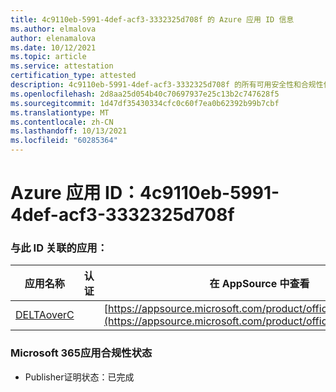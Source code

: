 ```yaml
---
title: 4c9110eb-5991-4def-acf3-3332325d708f 的 Azure 应用 ID 信息
ms.author: elmalova
author: elenamalova
ms.date: 10/12/2021
ms.topic: article
ms.service: attestation
certification_type: attested
description: 4c9110eb-5991-4def-acf3-3332325d708f 的所有可用安全性和合规性信息。
ms.openlocfilehash: 2d8aa25d054b40c70697937e25c13b2c747628f5
ms.sourcegitcommit: 1d47df35430334cfc0c60f7ea0b62392b99b7cbf
ms.translationtype: MT
ms.contentlocale: zh-CN
ms.lasthandoff: 10/13/2021
ms.locfileid: "60285364"
---
```

# <a name="azure-app-id-4c9110eb-5991-4def-acf3-3332325d708f"></a>Azure 应用 ID：4c9110eb-5991-4def-acf3-3332325d708f


### <a name="apps-associated-with-this-id"></a>与此 ID 关联的应用：
| **应用名称** | **认证** | **在 AppSource 中查看** |
|--------------|---------------|-----------------------|
| [DELTAoverC](https://docs.microsoft.com/microsoft-365-app-certification/forward/WA200003286) |  | [https://appsource.microsoft.com/product/office/WA200003286](https://appsource.microsoft.com/product/office/WA200003286) |

### <a name="microsoft-365-app-compliance-status"></a>Microsoft 365应用合规性状态
- Publisher证明状态：已完成
